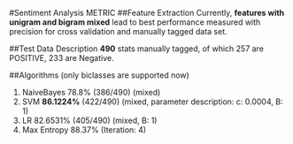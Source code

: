 #Sentiment Analysis METRIC
##Feature Extraction 
Currently, **features with unigram and bigram mixed** lead to best performance measured with precision for cross validation and manually tagged data set.

##Test Data Description
**490** stats manually tagged, of which 257 are POSITIVE, 233 are Negative.

##Algorithms (only biclasses are supported now)
1. NaiveBayes 78.8% (386/490) (mixed)
2. SVM **86.1224%** (422/490) (mixed, parameter description: c: 0.0004, B: 1)
3. LR 82.6531% (405/490) (mixed, B: 1)
4. Max Entropy 88.37% (Iteration: 4)



